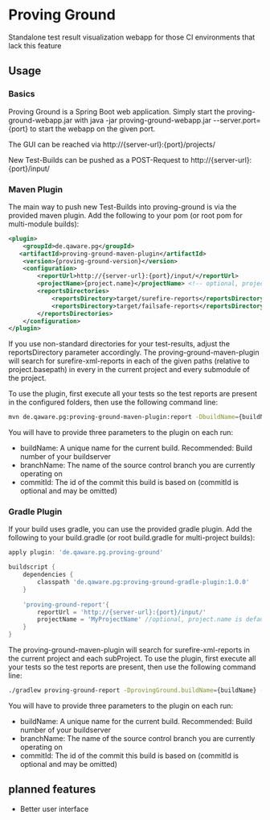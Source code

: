 # Proving Ground

Standalone test result visualization webapp for those CI environments that lack this feature

## Usage
### Basics
Proving Ground is a Spring Boot web application. Simply start the proving-ground-webapp.jar with
java -jar proving-ground-webapp.jar --server.port={port} to start the webapp on the given port.

The GUI can be reached via http://{server-url}:{port}/projects/

New Test-Builds can be pushed as a POST-Request to http://{server-url}:{port}/input/ 

### Maven Plugin
The main way to push new Test-Builds into proving-ground is via the provided maven plugin.
Add the following to your pom (or root pom for multi-module builds):

```xml
<plugin>
    <groupId>de.qaware.pg</groupId>
   <artifactId>proving-ground-maven-plugin</artifactId>
    <version>{proving-ground-version}</version>
    <configuration>
        <reportUrl>http://{server-url}:{port}/input/</reportUrl>
        <projectName>{project.name}</projectName> <!-- optional, project.name is default -->
        <reportsDirectories>
            <reportsDirectory>target/surefire-reports</reportsDirectory>
            <reportsDirectory>target/failsafe-reports</reportsDirectory>
        </reportsDirectories>
    </configuration>
</plugin>
```
If you use non-standard directories for your test-results, adjust the reportsDirectory parameter accordingly.
The proving-ground-maven-plugin will search for surefire-xml-reports in each of the given paths
(relative to project.basepath) in every in the current project and every submodule of the project.

To use the plugin, first execute all your tests so the test reports are present in the configured folders,
then use the following command line:
```bash
mvn de.qaware.pg:proving-ground-maven-plugin:report -DbuildName={buildName} -DbranchName={branchName} -DcommitId={commitId}
````

You will have to provide three parameters to the plugin on each run:
- buildName: A unique name for the current build. Recommended: Build number of your buildserver
- branchName: The name of the source control branch you are currently operating on
- commitId: The id of the commit this build is based on (commitId is optional and may be omitted) 

### Gradle Plugin
If your build uses gradle, you can use the provided gradle plugin.
Add the following to your build.gradle (or root build.gradle for multi-project builds):

```groovy
apply plugin: 'de.qaware.pg.proving-ground'

buildscript {
    dependencies {
        classpath 'de.qaware.pg:proving-ground-gradle-plugin:1.0.0'
    }
    
    'proving-ground-report'{
        reportUrl = 'http://{server-url}:{port}/input/'
        projectName = 'MyProjectName' //optional, project.name is default
    }
}
```

The proving-ground-maven-plugin will search for surefire-xml-reports in the current project and each subProject.
To use the plugin, first execute all your tests so the test reports are present, then use the following command line:
 ```bash
 ./gradlew proving-ground-report -DprovingGround.buildName={buildName} -DprovingGround.branchName={branchName} -DprovingGround.commitId={commitId}
 ````
 You will have to provide three parameters to the plugin on each run:
 - buildName: A unique name for the current build. Recommended: Build number of your buildserver
 - branchName: The name of the source control branch you are currently operating on
 - commitId: The id of the commit this build is based on (commitId is optional and may be omitted) 

## planned features 

- Better user interface